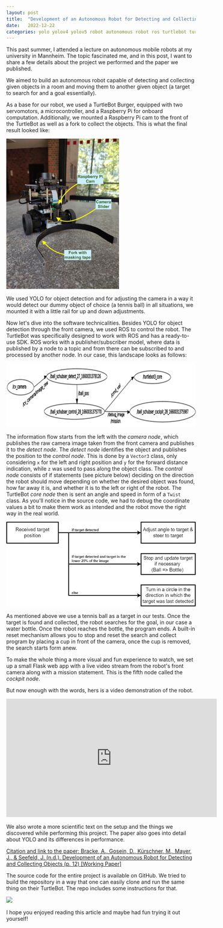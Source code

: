```yaml
---
layout: post
title:  "Development of an Autonomous Robot for Detecting and Collecting Objects"
date:   2022-12-22
categories: yolo yolov4 yolov5 robot autonomous robot ros turtlebot turtlebot3 burger object detection
---
```


This past summer, I attended a lecture on autonomous mobile robots at my university in Mannheim. The topic fascinated me, and in this post, I want to share a few details about the project we performed and the paper we published.

We aimed to build an autonomous robot capable of detecting and collecting given objects in a room and moving them to another given object (a target to search for and a goal essentially).

As a base for our robot, we used a TurtleBot Burger, equipped with two servomotors, a microcontroller, and a Raspberry Pi for onboard computation. Additionally, we mounted a Raspberry Pi cam to the front of the TurtleBot as well as a fork to collect the objects. This is what the final result looked like:

<img src="/assets/2022-09-27-autonomous-robot/ball-schubser_front_side_new_desc.jpg" height="400"/>

We used YOLO for object detection and for adjusting the camera in a way it would detect our dummy object of choice (a tennis ball) in all situations, we mounted it with a little rail for up and down adjustments.

Now let's dive into the software technicalities. Besides YOLO for object detection through the front camera, we used ROS to control the robot. The TurtleBot was specifically designed to work with ROS and has a ready-to-use SDK. ROS works with a publisher/subscriber model, where data is published by a node to a topic and from there can be subscribed to and processed by another node. In our case, this landscape looks as follows:

<img src="/assets/2022-09-27-autonomous-robot/ros_graph.png" height="170"/>

The information flow starts from the left with the *camera node*, which publishes the raw camera image taken from the front camera and publishes it to the *detect node*. The *detect node* identifies the object and publishes the position to the *control node*. This is done by a `Vector3` class, only considering `x` for the left and right position and `y` for the forward distance indication, while `z` was used to pass along the object class.
The *control node* consists of if statements (see picture below) deciding on the direction the robot should move depending on whether the desired object was found, how far away it is, and whether it is to the left or right of the robot. The TurtleBot *core node* then is sent an angle and speed in form of a `Twist` class. As you'll notice in the source code, we had to debug the coordinate values a bit to make them work as intended and the robot move the right way in the real world.

<img src="/assets/2022-09-27-autonomous-robot/navigation-tree.png" height="225"/>

As mentioned above we use a tennis ball as a target in our tests. Once the target is found and collected, the robot searches for the goal, in our case a water bottle. Once the robot reaches the bottle, the program ends. A built-in reset mechanism allows you to stop and reset the search and collect program by placing a cup in front of the camera, once the cup is removed, the search starts form anew.

To make the whole thing a more visual and fun experience to watch, we set up a small Flask web app with a live video stream from the robot's front camera along with a mission statement. This is the fifth node called the *cockpit node*.

But now enough with the words, hers is a video demonstration of the robot.

<iframe width="560" height="315" src="https://www.youtube.com/embed/InvO-HXr4YA" title="YouTube video player" frameborder="0" allow="accelerometer; autoplay; clipboard-write; encrypted-media; gyroscope; picture-in-picture" allowfullscreen></iframe>

We also wrote a more scientific text on the setup and the things we discovered while performing this project. The paper also goes into detail about YOLO and its differences in performance.

[Citation and link to the paper: Bracke, A., Gosein, D., Kürschner, M., Mayer, J., & Seefeld, J. (n.d.). Development of an Autonomous Robot for Detecting and Collecting Objects (p. 12) [Working Paper]](https://opus.bib.hs-mannheim.de/frontdoor/index/index/docId/100)

The source code for the entire project is available on GitHub. We tried to build the repository in a way that one can easily clone and run the same thing on their TurtleBot. The repo includes some instructions for that.

<a href="https://github.com/goseind/ball-schubser"><img src="https://gh-card.dev/repos/goseind/ball-schubser.svg?fullname="></a>

I hope you enjoyed reading this article and maybe had fun trying it out yourself!